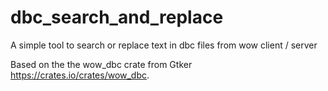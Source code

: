 # dbc_search_and_replace
A simple tool to search or replace text in dbc files from wow client / server

Based on the the wow_dbc crate from Gtker https://crates.io/crates/wow_dbc.

